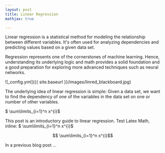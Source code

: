 ```yaml
---
layout: post
title: Linear Regression
mathjax: true

---
```


Linear regression is a statistical method for modeling the relationship between different variables. 
It's often used for analyzing dependencies and predicting values based on a given data set.

Regression represents one of the cornerstones of machine learning. 
Hence, understanding its underlying logic and math provides a solid foundation and a good preparation for exploring more advanced techniques such as neural networks.

![_config.yml]({{ site.baseurl }}/images/linred_blackboard.jpg)

The underlying idea of linear regression is simple: Given a data set, we want to find the dependency of one of the variables in the data set on one or number of other variables.

$ \sum\limits_{i=1}^n x^{i}$

This post is an introductory guide to linear regression. 
Test Latex Math, inline: $ \sum\limits_{i=1}^n x^{i}$

$$ \sum\limits_{i=1}^n x^{i}$$

In a previous blog post ... 
